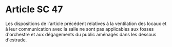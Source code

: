 # Article SC 47

Les dispositions de l'article précédent relatives à la ventilation des locaux et à leur communication avec la salle ne sont pas applicables aux fosses d'orchestre et aux dégagements du public aménagés dans les dessous d'estrade.
